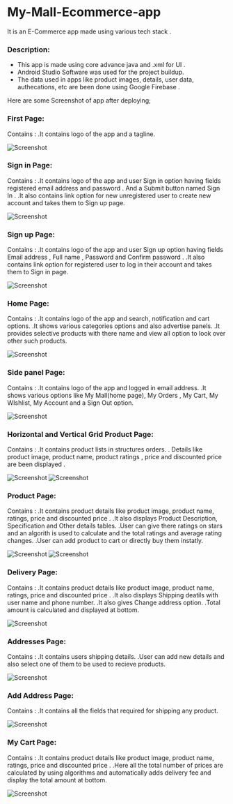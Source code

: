 # My-Mall-Ecommerce-app
It is an E-Commerce app made using various tech stack .

### Description:
- This app is made using core advance java and .xml for UI . 
- Android Studio Software was used for the project buildup.
- The data used in apps like product images, details, user data, authecations, etc are been done using Google Firebase . 

Here are some Screenshot of app after deploying;

### First Page:

Contains : 
		.It contains logo of the app and a tagline.

![Screenshot](/images/1.jpg)

### Sign in Page:

Contains : 
		.It contains logo of the app and user Sign in option having fields registered email address and password . And a Submit button named Sign In .
		.It also contains link option for new unregistered user to create new account and takes them to Sign up page.

![Screenshot](/images/2.jpg)

### Sign up Page:

Contains : 
		.It contains logo of the app and user Sign up option having fields Email address , Full name , Password and Confirm password .
		.It also contains link option for registered user to log in their account and takes them to Sign in page.

![Screenshot](/images/3.jpg)

### Home Page:

Contains : 
		.It contains logo of the app and search, notification and cart options.
		.It shows various categories options and also advertise panels.
		.It provides selective products with there name and view all option to look over other such products.

![Screenshot](/images/4.jpg)

### Side panel Page:

Contains : 
		.It contains logo of the app and logged in email address.
		.It shows various options like My Mall(home page), My Orders , My Cart, My WIshlist, My Account and a Sign Out option.

![Screenshot](/images/5.jpg)

### Horizontal and Vertical Grid Product Page:

Contains : 
		.It contains product lists in structures orders.
		. Details like product image, product name, product ratings , price and discounted price are been displayed .

![Screenshot](/images/6.jpg)
![Screenshot](/images/7.jpg)

### Product Page:

Contains : 
		.It contains product details like product image, product name, ratings, price and discounted price .
		.It also displays Product Description, Specification and Other details tables. 
		.User can give there ratings on stars and an algorith is used to calculate and the total ratings and average rating changes.
		.User can add product to cart or directly buy them instatly. 

![Screenshot](/images/8.jpg)
![Screenshot](/images/9.jpg)

### Delivery Page:

Contains : 
		.It contains product details like product image, product name, ratings, price and discounted price .
		.It also displays Shipping deatils with user name and phone number.
		.It also gives Change address option.
		.Total amount is calculated and displayed at bottom. 

![Screenshot](/images/10.jpg)

### Addresses Page:

Contains : 
		.It contains users shipping details.
		.User can add new details and also select one of them to be used to recieve products.

![Screenshot](/images/11.jpg)

### Add Address Page:

Contains : 
		.It contains all the fields that required for shipping any product.

![Screenshot](/images/12.jpg)

### My Cart Page:

Contains : 
		.It contains product details like product image, product name, ratings, price and discounted price .
		.Here all the total number of prices are calculated by using algorithms and automatically adds delivery fee and display the total amount at bottom. 

![Screenshot](/images/13.jpg)